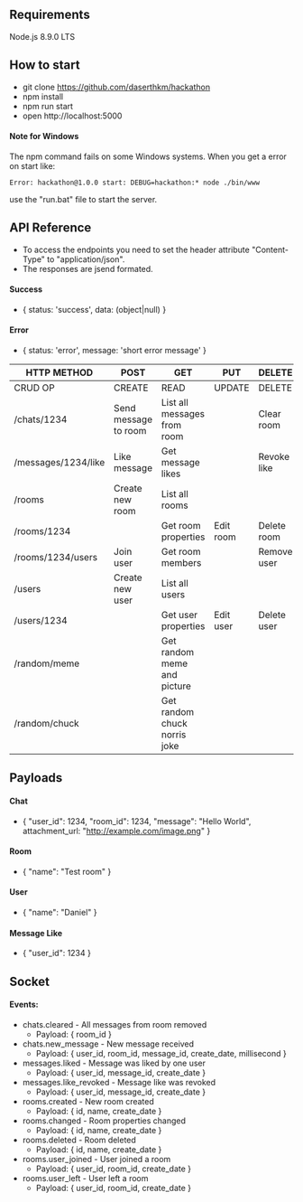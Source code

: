 ## Requirements

Node.js 8.9.0 LTS

## How to start

* git clone https://github.com/daserthkm/hackathon
* npm install
* npm run start
* open http://localhost:5000

#### Note for Windows

The npm command fails on some Windows systems.
When you get a error on start like: 

`Error: hackathon@1.0.0 start: DEBUG=hackathon:* node ./bin/www`

use the "run.bat" file to start the server.

## API Reference

* To access the endpoints you need to set the header attribute "Content-Type" to "application/json".
* The responses are jsend formated.

#### Success 
* { status: 'success', data: (object|null) }

#### Error 
* { status: 'error', message: 'short error message' }


| HTTP METHOD            | POST                 | GET                             | PUT               | DELETE                |
| ---------------------- | -------------------- | ------------------------------- | ----------------- | --------------------- |
| CRUD OP                | CREATE               | READ                            | UPDATE            | DELETE                |
| /chats/1234            | Send message to room | List all messages from room     |                   | Clear room            |
| /messages/1234/like    | Like message         | Get message likes               |                   | Revoke like           |
| /rooms                 | Create new room      | List all rooms                  |                   |                       |
| /rooms/1234            |                      | Get room properties             | Edit room         | Delete room           |
| /rooms/1234/users      | Join user            | Get room members                |                   | Remove user           |
| /users                 | Create new user      | List all users                  |                   |                       |
| /users/1234            |                      | Get user properties             | Edit user         | Delete user           |
| /random/meme           |                      | Get random meme and picture     |                   |                       |
| /random/chuck          |                      | Get random chuck norris joke    |                   |                       |

## Payloads

#### Chat 
* { "user_id": 1234, "room_id": 1234, "message": "Hello World", attachment_url: "http://example.com/image.png" }
  
#### Room 
* { "name": "Test room" }

#### User 
* { "name": "Daniel" }

#### Message Like 
* { "user_id": 1234 }

## Socket

#### Events:

* chats.cleared - All messages from room removed
  * Payload: { room_id }
* chats.new_message - New message received
  * Payload: { user_id, room_id, message_id, create_date, millisecond }
* messages.liked - Message was liked by one user
  * Payload: { user_id, message_id, create_date }
* messages.like_revoked - Message like was revoked
  * Payload: { user_id, message_id, create_date }
* rooms.created - New room created
  * Payload: { id, name, create_date }
* rooms.changed - Room properties changed
  * Payload: { id, name, create_date }
* rooms.deleted - Room deleted
  * Payload: { id, name, create_date }
* rooms.user_joined - User joined a room
  * Payload: { user_id, room_id, create_date }
* rooms.user_left - User left a room
  * Payload: { user_id, room_id, create_date }
